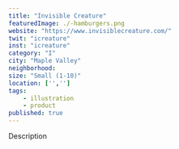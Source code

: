```yaml
---
title: "Invisible Creature"
featuredImage: ./-hamburgers.png
website: "https://www.invisiblecreature.com/"
twit: "icreature"
inst: "icreature"
category: "I"
city: "Maple Valley"
neighborhood:
size: "Small (1-10)"
location: ['','']
tags:
    - illustration
    - product
published: true
---
```


Description

